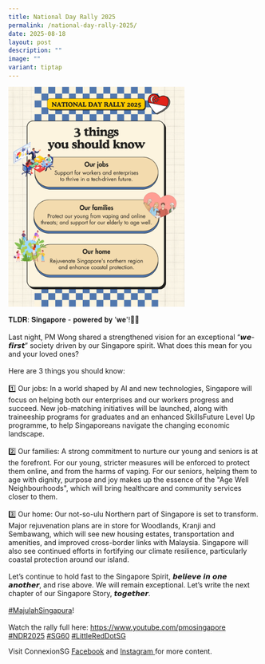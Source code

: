 ```yaml
---
title: National Day Rally 2025
permalink: /national-day-rally-2025/
date: 2025-08-18
layout: post
description: ""
image: ""
variant: tiptap
---
```

<p></p>
<div class="isomer-image-wrapper">
<img style="width: 70%;" height="auto" width="100%" alt="" src="/images/NDR_2025__1_.png">
</div>
<p>𝐓𝐋𝐃𝐑: 𝐒𝐢𝐧𝐠𝐚𝐩𝐨𝐫𝐞 - 𝐩𝐨𝐰𝐞𝐫𝐞𝐝 𝐛𝐲 '𝐰𝐞'!👏🤝
<br>
<br>Last night, PM Wong shared a strengthened vision for an exceptional “𝙬𝙚-𝙛𝙞𝙧𝙨𝙩”
society driven by our Singapore spirit. What does this mean for you and
your loved ones?
<br>
<br>Here are 3 things you should know:
<br>
<br>1️⃣ Our jobs: In a world shaped by AI and new technologies, Singapore
will focus on helping both our enterprises and our workers progress and
succeed. New job-matching initiatives will be launched, along with traineeship
programs for graduates and an enhanced SkillsFuture Level Up programme,
to help Singaporeans navigate the changing economic landscape.
<br>
<br>2️⃣ Our families: A strong commitment to nurture our young and seniors
is at the forefront. For our young, stricter measures will be enforced
to protect them online, and from the harms of vaping. For our seniors,
helping them to age with dignity, purpose and joy makes up the essence
of the "Age Well Neighbourhoods", which will bring healthcare and community
services closer to them.
<br>
<br>3️⃣ Our home: Our not-so-ulu Northern part of Singapore is set to transform.
Major rejuvenation plans are in store for Woodlands, Kranji and Sembawang,
which will see new housing estates, transportation and amenities, and improved
cross-border links with Malaysia. Singapore will also see continued efforts
in fortifying our climate resilience, particularly coastal protection around
our island.
<br>
<br>Let’s continue to hold fast to the Singapore Spirit, 𝙗𝙚𝙡𝙞𝙚𝙫𝙚 𝙞𝙣
𝙤𝙣𝙚 𝙖𝙣𝙤𝙩𝙝𝙚𝙧, and rise above. We will remain exceptional. Let’s
write the next chapter of our Singapore Story, 𝙩𝙤𝙜𝙚𝙩𝙝𝙚𝙧.
<br>
<br><a href="https://www.instagram.com/explore/tags/majulahsingapura/?hl=en" class="x1i10hfl xjbqb8w x1ejq31n x18oe1m7 x1sy0etr xstzfhl x972fbf x10w94by x1qhh985 x14e42zd x9f619 x1ypdohk xt0psk2 x3ct3a4 xdj266r x14z9mp xat24cr x1lziwak xexx8yu xyri2b x18d9i69 x1c1uobl x16tdsg8 x1hl2dhg xggy1nq x1a2a7pz  _aa9_ _a6hd" rel="noopener noreferrer nofollow" target="_blank">#MajulahSingapura</a>!
<br>
<br>Watch the rally full here: <a href="https://www.instagram.com/explore/tags/majulahsingapura/?hl=en" rel="noopener noreferrer nofollow" target="_blank">https://www.youtube.com/pmosingapore<br>#NDR2025</a> 
<a href="https://www.instagram.com/explore/tags/sg60/?hl=en" class="x1i10hfl xjbqb8w x1ejq31n x18oe1m7 x1sy0etr xstzfhl x972fbf x10w94by x1qhh985 x14e42zd x9f619 x1ypdohk xt0psk2 x3ct3a4 xdj266r x14z9mp xat24cr x1lziwak xexx8yu xyri2b x18d9i69 x1c1uobl x16tdsg8 x1hl2dhg xggy1nq x1a2a7pz  _aa9_ _a6hd" rel="noopener noreferrer nofollow" target="_blank">#SG60</a> <a href="https://www.instagram.com/explore/tags/littlereddotsg/?hl=en" class="x1i10hfl xjbqb8w x1ejq31n x18oe1m7 x1sy0etr xstzfhl x972fbf x10w94by x1qhh985 x14e42zd x9f619 x1ypdohk xt0psk2 x3ct3a4 xdj266r x14z9mp xat24cr x1lziwak xexx8yu xyri2b x18d9i69 x1c1uobl x16tdsg8 x1hl2dhg xggy1nq x1a2a7pz  _aa9_ _a6hd" rel="noopener noreferrer nofollow" target="_blank">#LittleRedDotSG</a>
</p>
<p>Visit ConnexionSG <a href="https://www.facebook.com/ConnexionSG" rel="noopener nofollow" target="_blank"><u>Facebook</u></a> and
<a href="https://www.instagram.com/connexionsg/" rel="noopener nofollow" target="_blank"><u>Instagram </u>
</a>for more content.</p>